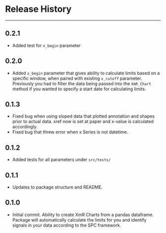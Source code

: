 # Release History

---

## 0.2.1
- Added test for `x_begin` parameter

## 0.2.0
- Added `x_begin` parameter that gives ability to calculate limits based on a specific window, when paired with existing `x_cutoff` parameter. Previously you had to filter the data being passed into the `XmR_Chart` method if you wanted to specify a start date for calculating limits.

## 0.1.3
- Fixed bug when using sloped data that plotted annotation and shapes prior to actual data. xref now is set at paper and x-value is calculated accordingly.
- Fixed bug that threw error when x Series is not datetime.

## 0.1.2
- Added tests for all parameters under `src/tests/`

## 0.1.1
- Updates to package structure and README.

## 0.1.0

- Initial commit. Ability to create XmR Charts from a pandas dataframe. Package will automatically calculate the limits for you and identify signals in your data according to the SPC framework.